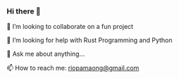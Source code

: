 ### Hi there 👋


 
👯 I’m looking to collaborate on a fun project

🤔 I’m looking for help with Rust Programming and Python

💬 Ask me about anything...

📫 How to reach me: riopamaong@gmail.com


<!--
**riodel27/riodel27** is a ✨ _special_ ✨ repository because its `README.md` (this file) appears on your GitHub profile.

Here are some ideas to get you started:

- 🔭 I’m currently working on ...
- 🌱 I’m currently learning ...
- 👯 I’m looking to collaborate on ...
- 🤔 I’m looking for help with ...
- 💬 Ask me about ...
- 📫 How to reach me: ...
- 😄 Pronouns: ...
- ⚡ Fun fact: ...
-->

